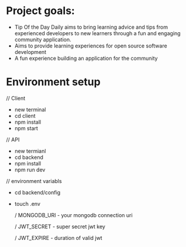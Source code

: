 # Project goals:

- Tip Of the Day Daily aims to bring learning advice and tips from experienced developers to new learners through a fun and engaging community application.
- Aims to provide learning experiences for open source software development
- A fun experience building an application for the community

# Environment setup

// Client

- new terminal
- cd client
- npm install
- npm start

// API

- new termianl
- cd backend
- npm install
- npm run dev

// environment variabls
- cd backend/config
- touch .env

  / MONGODB_URI - your mongodb connection uri
  
  / JWT_SECRET - super secret jwt key
  
  / JWT_EXPIRE - duration of valid jwt
